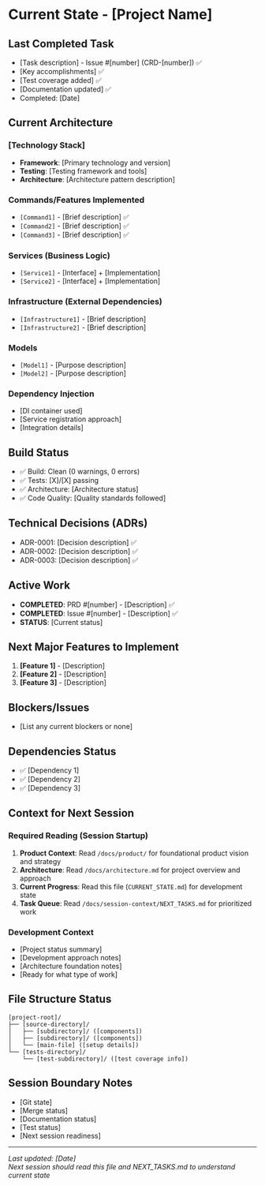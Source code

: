 # Current State - [Project Name]

## Last Completed Task
- [Task description] - Issue #[number] (CRD-[number]) ✅
- [Key accomplishments] ✅
- [Test coverage added] ✅  
- [Documentation updated] ✅
- Completed: [Date]

## Current Architecture

### [Technology Stack]
- **Framework**: [Primary technology and version]
- **Testing**: [Testing framework and tools]
- **Architecture**: [Architecture pattern description]

### Commands/Features Implemented
- `[Command1]` - [Brief description] ✅
- `[Command2]` - [Brief description] ✅  
- `[Command3]` - [Brief description] ✅

### Services (Business Logic)
- `[Service1]` - [Interface] + [Implementation]
- `[Service2]` - [Interface] + [Implementation]

### Infrastructure (External Dependencies)
- `[Infrastructure1]` - [Brief description]
- `[Infrastructure2]` - [Brief description]

### Models
- `[Model1]` - [Purpose description]
- `[Model2]` - [Purpose description]

### Dependency Injection
- [DI container used]
- [Service registration approach]
- [Integration details]

## Build Status
- ✅ Build: Clean (0 warnings, 0 errors)
- ✅ Tests: [X]/[X] passing
- ✅ Architecture: [Architecture status]
- ✅ Code Quality: [Quality standards followed]

## Technical Decisions (ADRs)
- ADR-0001: [Decision description] ✅
- ADR-0002: [Decision description] ✅
- ADR-0003: [Decision description] ✅

## Active Work
- **COMPLETED**: PRD #[number] - [Description] ✅
- **COMPLETED**: Issue #[number] - [Description] ✅
- **STATUS**: [Current status]

## Next Major Features to Implement
1. **[Feature 1]** - [Description]
2. **[Feature 2]** - [Description]
3. **[Feature 3]** - [Description]

## Blockers/Issues
- [List any current blockers or none]

## Dependencies Status
- ✅ [Dependency 1]
- ✅ [Dependency 2]
- ✅ [Dependency 3]

## Context for Next Session

### Required Reading (Session Startup)
1. **Product Context**: Read `/docs/product/` for foundational product vision and strategy
2. **Architecture**: Read `/docs/architecture.md` for project overview and approach
3. **Current Progress**: Read this file (`CURRENT_STATE.md`) for development state
4. **Task Queue**: Read `/docs/session-context/NEXT_TASKS.md` for prioritized work

### Development Context
- [Project status summary]
- [Development approach notes]
- [Architecture foundation notes]
- [Ready for what type of work]

## File Structure Status
```
[project-root]/
├── [source-directory]/
│   ├── [subdirectory]/ ([components])
│   ├── [subdirectory]/ ([components])
│   └── [main-file] ([setup details])
└── [tests-directory]/
    └── [test-subdirectory]/ ([test coverage info])
```

## Session Boundary Notes
- [Git state]
- [Merge status]
- [Documentation status]
- [Test status]
- [Next session readiness]

---
*Last updated: [Date]*  
*Next session should read this file and NEXT_TASKS.md to understand current state*
